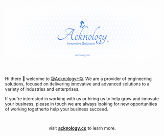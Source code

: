[![](https://raw.githubusercontent.com/AcknologyHQ/.github/main/profile/banner.png)](https://acknology.co/?utm_source=github&utm_medium=profile-readme)

<br>

Hi there 👋 welcome to [@AcknologyHQ](https://github.com/AcknologyHQ/). We are a provider of engineering solutions, focused on delivering innovative and advanced solutions to a variety of industries and enterprises.

If you're interested in working with us or hiring us to help grow and innovate your business, please in touch we are always looking for new opportunities of working togetherto help your business succeed.

<br>

<div align="center">

visit [**acknology.co**](https://acknology.co/?utm_source=github&utm_medium=profile-readme&utm_campaign=github-repo) to learn more.

</div>
